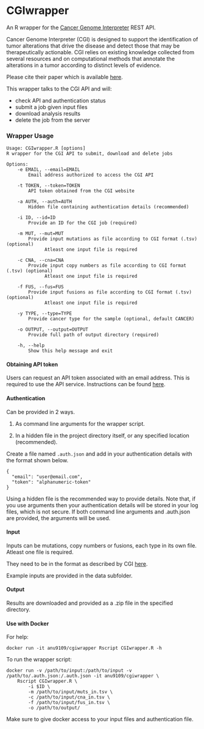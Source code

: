 # CGIwrapper
An R wrapper for the [Cancer Genome Interpreter](https://www.cancergenomeinterpreter.org/home) REST API. 


Cancer Genome Interpreter (CGI) is designed to support the identification of tumor alterations that drive the disease and detect those that may be therapeutically actionable. CGI relies on existing knowledge collected from several resources and on computational methods that annotate the alterations in a tumor according to distinct levels of evidence. 

Please cite their paper which is available [here](https://doi.org/10.1186/s13073-018-0531-8).



This wrapper talks to the CGI API and will:  
- check API and authentication status
- submit a job given input files
- download analysis results
- delete the job from the server


### Wrapper Usage

```
Usage: CGIwrapper.R [options]
R wrapper for the CGI API to submit, download and delete jobs

Options:
	-e EMAIL, --email=EMAIL
		Email address authorized to access the CGI API

	-t TOKEN, --token=TOKEN
		API token obtained from the CGI website

	-a AUTH, --auth=AUTH
		Hidden file containing authentication details (recommended)

	-i ID, --id=ID
		Provide an ID for the CGI job (required)

	-m MUT, --mut=MUT
		Provide input mutations as file according to CGI format (.tsv) (optional)
              Atleast one input file is required

	-c CNA, --cna=CNA
		Provide input copy numbers as file according to CGI format (.tsv) (optional)
              Atleast one input file is required

	-f FUS, --fus=FUS
		Provide input fusions as file according to CGI format (.tsv) (optional)
              Atleast one input file is required

	-y TYPE, --type=TYPE
		Provide cancer type for the sample (optional, default CANCER)

	-o OUTPUT, --output=OUTPUT
		Provide full path of output directory (required)

	-h, --help
		Show this help message and exit
```



#### Obtaining API token
Users can request an API token associated with an email address. This is required to use the API service. Instructions can be found [here](https://www.cancergenomeinterpreter.org/rest_api#obtain_token).




#### Authentication
Can be provided in 2 ways. 

1. As command line arguments for the wrapper script. 
	
2. In a hidden file in the project directory itself, or any specified location (recommended).
	
Create a file named `.auth.json` and add in your authentication details with the format shown below.
	

```
{
  "email": "user@email.com",
  "token": "alphanumeric-token"
}
```

Using a hidden file is the recommended way to provide details. Note that, if you use arguments then your authentication details will be stored in your log files, which is not secure. 
If both command line arguments and .auth.json are provided, the arguments will be used. 




#### Input
Inputs can be mutations, copy numbers or fusions, each type in its own file. Atleast one file is required. 

They need to be in the format as described by CGI [here](https://www.cancergenomeinterpreter.org/faq#q13).

Example inputs are provided in the data subfolder. 




#### Output
Results are downloaded and provided as a .zip file in the specified directory. 


#### Use with Docker

For help:

`docker run -it anu9109/cgiwrapper Rscript CGIwrapper.R -h`


To run the wrapper script:
```
docker run -v /path/to/input:/path/to/input -v /path/to/.auth.json:/.auth.json -it anu9109/cgiwrapper \ 
	Rscript CGIwrapper.R \ 
		-i $ID \ 
		-m /path/to/input/muts_in.tsv \ 
		-c /path/to/input/cna_in.tsv \ 
		-f /path/to/input/fus_in.tsv \ 
		-o /path/to/output/
```

Make sure to give docker access to your input files and authentication file.




